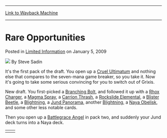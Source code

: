 
---
[Link to Wayback Machine](https://web.archive.org/web/20150728050935/http://magic.wizards.com/en/articles/archive/limited-information/rare-opportunities-2009-01-05)

[_metadata_:author]:- "Steve Sadin"
[_metadata_:description]:- "It's the first pack of the draft. You open up a Cruel Ultimatum and nothing else that compares to the seven-mana game breaker, so you take it. Now it's going to take some serious convincing for you to switch out of Grixis."
[_metadata_:generator]:- "Drupal 7 (http://drupal.org)"
[_metadata_:node]:- "186956"
[_metadata_:publish_date]:- "2009-01-05"
[_metadata_:source]:- "div-main-content"
[_metadata_:title]:- "Rare Opportunities"
[_metadata_:wayback_capture_timestamp]:- "2015-07-28 05:09:35"
[_metadata_:wayback_raw_url]:- "https://web.archive.org/web/20150728050935id_/http://magic.wizards.com/en/articles/archive/limited-information/rare-opportunities-2009-01-05"
[_metadata_:wayback_url]:- "http://magic.wizards.com/en/articles/archive/limited-information/rare-opportunities-2009-01-05"
---


Rare Opportunities
==================



 Posted in [Limited Information](/en/articles/columns/limited-information-archive)
 on January 5, 2009 






![](https://media.magic.wizards.com/styles/auth_small/public/images/person/authorpic_SteveSadin.jpg)
By Steve Sadin










It's the first pack of the draft. You open up a [Cruel Ultimatum](http://gatherer.wizards.com/Pages/Card/Details.aspx?name=Cruel+Ultimatum) and nothing else that compares to the seven-mana game breaker, so you take it. Now it's going to take some serious convincing for you to switch out of Grixis.

New draft. You first-picked a [Branching Bolt](http://gatherer.wizards.com/Pages/Card/Details.aspx?name=Branching+Bolt), and followed it up with a [Rhox Charger](http://gatherer.wizards.com/Pages/Card/Details.aspx?name=Rhox+Charger), a [Magma Spray](http://gatherer.wizards.com/Pages/Card/Details.aspx?name=Magma+Spray), a [Carrion Thrash](http://gatherer.wizards.com/Pages/Card/Details.aspx?name=Carrion+Thrash), a [Rockslide Elemental](http://gatherer.wizards.com/Pages/Card/Details.aspx?name=Rockslide+Elemental), a [Blister Beetle](http://gatherer.wizards.com/Pages/Card/Details.aspx?name=Blister+Beetle), a [Blightning](http://gatherer.wizards.com/Pages/Card/Details.aspx?name=Blightning), a [Jund Panorama](http://gatherer.wizards.com/Pages/Card/Details.aspx?name=Jund+Panorama), another [Blightning](http://gatherer.wizards.com/Pages/Card/Details.aspx?name=Blightning), a [Naya Obelisk](http://gatherer.wizards.com/Pages/Card/Details.aspx?name=Naya+Obelisk), and some other less notable cards.

 Then you open up a [Battlegrace Angel](http://gatherer.wizards.com/Pages/Card/Details.aspx?name=Battlegrace+Angel) in pack two, and suddenly your Jund deck turns into a Naya deck. 



|  |  |
| --- | --- |
|  |  |

  
 




